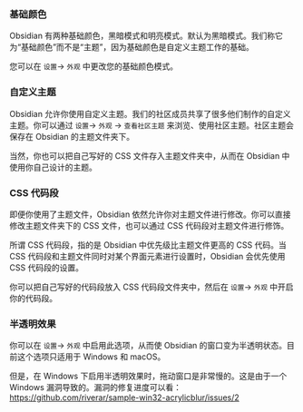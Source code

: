 ### 基础颜色

Obsidian 有两种基础颜色，黑暗模式和明亮模式。默认为黑暗模式。我们称它为“基础颜色”而不是“主题”，因为基础颜色是自定义主题工作的基础。

您可以在 `设置`-> `外观` 中更改您的基础颜色模式。

### 自定义主题

Obsidian 允许你使用自定义主题。我们的社区成员共享了很多他们制作的自定义主题。你可以通过 `设置`-> `外观` -> `查看社区主题` 来浏览、使用社区主题。社区主题会保存在 Obsidian 的主题文件夹下。

当然，你也可以把自己写好的 CSS 文件存入主题文件夹中，从而在 Obsidian 中使用你自己设计的主题。

### CSS 代码段
即便你使用了主题文件，Obsidian 依然允许你对主题文件进行修改。你可以直接修改主题文件夹下的 CSS 文件，也可以通过 CSS 代码段对主题文件进行修饰。

所谓 CSS 代码段，指的是 Obsidian 中优先级比主题文件更高的 CSS 代码。当 CSS 代码段和主题文件同时对某个界面元素进行设置时，Obsidian 会优先使用 CSS 代码段的设置。

你可以把自己写好的代码段放入 CSS 代码段文件夹中，然后在 `设置`-> `外观` 中开启你的代码段。

### 半透明效果

你可以在 `设置`-> `外观` 中启用此选项，从而使 Obsidian 的窗口变为半透明状态。目前这个选项只适用于 Windows 和 macOS。

但是，在 Windows 下启用半透明效果时，拖动窗口是非常慢的。这是由于一个 Windows 漏洞导致的。漏洞的修复进度可以看： https://github.com/riverar/sample-win32-acrylicblur/issues/2